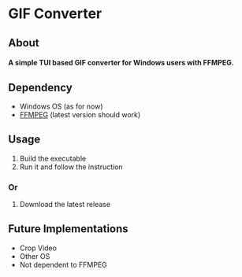 # GIF Converter
## About

#### A simple TUI based GIF converter for Windows users with FFMPEG.

## Dependency
* Windows OS (as for now)
* [FFMPEG](https://www.ffmpeg.org) (latest version should work)

## Usage

1. Build the executable  
2. Run it and follow the instruction
### Or
1. Download the latest release


## Future Implementations

* Crop Video
* Other OS
* Not dependent to FFMPEG